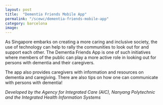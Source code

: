 ```yaml
---
layout: post
title:  "Dementia Friends Mobile App"
permalink: "/scewc/dementia-friends-mobile-app"
category: barcelona
image: 
---
```


As Singapore embarks on creating a more caring and inclusive society, the use of technology can help to rally the communities to look out for and support each other. The Dementia Friends App is one of such initiatives where members of the public can play a more active role in looking out for persons with dementia and their caregivers. 

The app also provides caregivers with information and resources on dementia and caregiving. There are also tips on how one can communicate with persons with dementia!

*Developed by the Agency for Integrated Care (AIC), Nanyang Polytechnic and the Integrated Health Information Systems*

